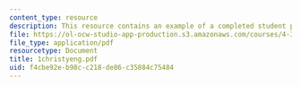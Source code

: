 ```yaml
---
content_type: resource
description: This resource contains an example of a completed student project.
file: https://ol-ocw-studio-app-production.s3.amazonaws.com/courses/4-301-introduction-to-the-visual-arts-spring-2007/f4cbe92eb98cc218de86c35884c75484_1christyeng.pdf
file_type: application/pdf
resourcetype: Document
title: 1christyeng.pdf
uid: f4cbe92e-b98c-c218-de86-c35884c75484
---
```

